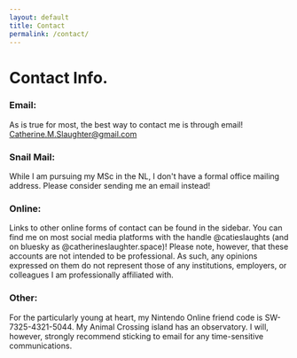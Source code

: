 ```yaml
---
layout: default
title: Contact
permalink: /contact/
---
```

# Contact Info.

### Email:
As is true for most, the best way to contact me is through email!
<br><a href="mailto:catherine.m.slaughter@gmail.com"> <i class="fas fa-envelope"></i> Catherine.M.Slaughter@gmail.com</a>

### Snail Mail:
While I am pursuing my MSc in the NL, I don't have a formal office mailing address. Please consider sending me an email instead!

### Online:
Links to other online forms of contact can be found in the sidebar.
You can find me on most social media platforms with the handle @catieslaughts (and on bluesky as @catherineslaughter.space)! Please note, however, that these accounts are not intended to be professional. As such, any opinions expressed on them do not represent those of any institutions, employers, or colleagues I am professionally affiliated with.

### Other:
For the particularly young at heart, my Nintendo Online friend code is SW-7325-4321-5044. My Animal Crossing island has an observatory. I will, however, strongly recommend sticking to email for any time-sensitive communications.
